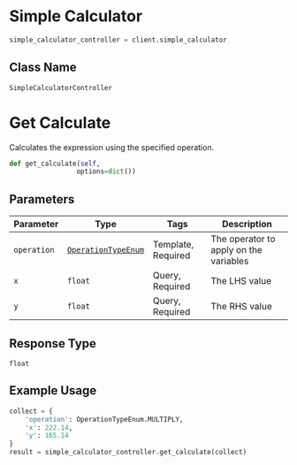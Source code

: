 # Simple Calculator

```python
simple_calculator_controller = client.simple_calculator
```

## Class Name

`SimpleCalculatorController`


# Get Calculate

Calculates the expression using the specified operation.

```python
def get_calculate(self,
                 options=dict())
```

## Parameters

| Parameter | Type | Tags | Description |
|  --- | --- | --- | --- |
| `operation` | [`OperationTypeEnum`](../../doc/models/operation-type-enum.md) | Template, Required | The operator to apply on the variables |
| `x` | `float` | Query, Required | The LHS value |
| `y` | `float` | Query, Required | The RHS value |

## Response Type

`float`

## Example Usage

```python
collect = {
    'operation': OperationTypeEnum.MULTIPLY,
    'x': 222.14,
    'y': 165.14
}
result = simple_calculator_controller.get_calculate(collect)
```

